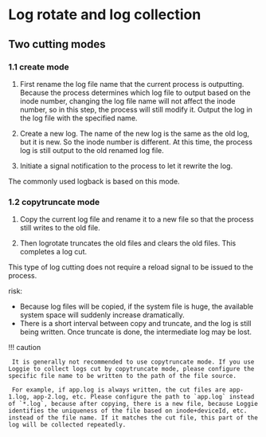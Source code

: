 # Log rotate and log collection

## Two cutting modes

### 1.1 create mode

1. First rename the log file name that the current process is outputting. Because the process determines which log file to output based on the inode number, changing the log file name will not affect the inode number, so in this step, the process will still modify it. Output the log in the log file with the specified name.

2. Create a new log. The name of the new log is the same as the old log, but it is new. So the inode number is different. At this time, the process log is still output to the old renamed log file.

3. Initiate a signal notification to the process to let it rewrite the log.

The commonly used logback is based on this mode.

### 1.2 copytruncate mode

1. Copy the current log file and rename it to a new file so that the process still writes to the old file.

2. Then logrotate truncates the old files and clears the old files. This completes a log cut.

This type of log cutting does not require a reload signal to be issued to the process.

risk:

- Because log files will be copied, if the system file is huge, the available system space will suddenly increase dramatically.
- There is a short interval between copy and truncate, and the log is still being written. Once truncate is done, the intermediate log may be lost.

!!! caution

     It is generally not recommended to use copytruncate mode. If you use Loggie to collect logs cut by copytruncate mode, please configure the specific file name to be written to the path of the file source.

     For example, if app.log is always written, the cut files are app-1.log, app-2.log, etc. Please configure the path to `app.log` instead of `*.log`, because after copying, there is a new file, because Loggie identifies the uniqueness of the file based on inode+deviceId, etc. instead of the file name. If it matches the cut file, this part of the log will be collected repeatedly.

